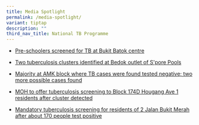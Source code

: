 ```yaml
---
title: Media Spotlight
permalink: /media-spotlight/
variant: tiptap
description: ""
third_nav_title: National TB Programme
---
```

<p></p>
<ul data-tight="true" class="tight">
<li>
<p><a href="https://www.straitstimes.com/singapore/pre-schoolers-screened-for-tb-at-bukit-batok-centre" rel="noopener noreferrer nofollow" target="_blank">Pre-schoolers screened for TB at Bukit Batok centre</a>
</p>
</li>
<li>
<p><a href="https://www.straitstimes.com/singapore/two-new-tuberculosis-clusters-in-bedok-found-involving-18-people-who-visited-singapore" rel="noopener noreferrer nofollow" target="_blank">Two tuberculosis clusters identified at Bedok outlet of S'pore Pools</a>
</p>
</li>
<li>
<p><a href="https://www.straitstimes.com/singapore/majority-at-amk-block-where-tb-cases-were-found-tested-negative-two-more-possible-cases" rel="noopener noreferrer nofollow" target="_blank">Majority at AMK block where TB cases were found tested negative; two more possible cases found</a>
</p>
</li>
<li>
<p><a href="https://www.straitstimes.com/singapore/health/moh-to-offer-tuberculosis-screening-to-block-174d-hougang-ave-1-residents-after" rel="noopener noreferrer nofollow" target="_blank">MOH to offer tuberculosis screening to Block 174D Hougang Ave 1 residents after cluster detected</a>
</p>
</li>
<li>
<p><a href="https://www.channelnewsasia.com/singapore/tuberculosis-screening-2-jalan-bukit-merah-about-170-test-positive-2769186" rel="noopener noreferrer nofollow" target="_blank">Mandatory tuberculosis screening for residents of 2 Jalan Bukit Merah after about 170 people test positive</a>
</p>
</li>
</ul>
<p></p>